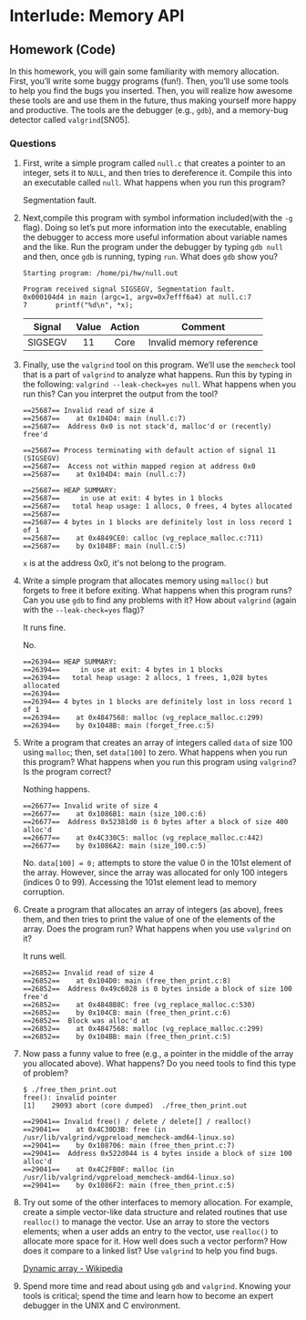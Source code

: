 # Interlude: Memory API

## Homework (Code)

In this homework, you will gain some familiarity with memory allocation. First, you’ll write some buggy programs (fun!). Then, you’ll use some tools to help you find the bugs you inserted. Then, you will realize how awesome these tools are and use them in the future, thus making yourself more happy and productive. The tools are the debugger (e.g., `gdb`), and a memory-bug detector called `valgrind`[SN05].

### Questions

1. First, write a simple program called `null.c` that creates a pointer to an integer, sets it to `NULL`, and then tries to dereference it. Compile this into an executable called `null`. What happens when you run this program?

    Segmentation fault.

2. Next,compile this program with symbol information included(with the `-g` flag). Doing so let’s put more information into the executable, enabling the debugger to access more useful information about variable names and the like. Run the program under the debugger by typing `gdb null` and then, once `gdb` is running, typing `run`. What does `gdb` show you?

    ```
    Starting program: /home/pi/hw/null.out 

    Program received signal SIGSEGV, Segmentation fault.
    0x000104d4 in main (argc=1, argv=0x7efff6a4) at null.c:7
    7	    printf("%d\n", *x);
    ```

    |Signal | Value | Action |Comment                 |
    | ----- |:-----:|:------:|:----------------------:|
    |SIGSEGV| 11    | Core   |Invalid memory reference|

3. Finally, use the `valgrind` tool on this program. We’ll use the `memcheck` tool that is a part of `valgrind` to analyze what happens. Run this by typing in the following: `valgrind --leak-check=yes null`. What happens when you run this? Can you interpret the output from the tool?

    ```
    ==25687== Invalid read of size 4
    ==25687==    at 0x104D4: main (null.c:7)
    ==25687==  Address 0x0 is not stack'd, malloc'd or (recently) free'd

    ==25687== Process terminating with default action of signal 11 (SIGSEGV)
    ==25687==  Access not within mapped region at address 0x0
    ==25687==    at 0x104D4: main (null.c:7)

    ==25687== HEAP SUMMARY:
    ==25687==     in use at exit: 4 bytes in 1 blocks
    ==25687==   total heap usage: 1 allocs, 0 frees, 4 bytes allocated
    ==25687== 
    ==25687== 4 bytes in 1 blocks are definitely lost in loss record 1 of 1
    ==25687==    at 0x4849CE0: calloc (vg_replace_malloc.c:711)
    ==25687==    by 0x104BF: main (null.c:5)
    ```

    `x` is at the address 0x0, it's not belong to the program.

4. Write a simple program that allocates memory using `malloc()` but forgets to free it before exiting. What happens when this program runs? Can you use `gdb` to find any problems with it? How about `valgrind` (again with the `--leak-check=yes` flag)?

    It runs fine.

    No.

    ```
    ==26394== HEAP SUMMARY:
    ==26394==     in use at exit: 4 bytes in 1 blocks
    ==26394==   total heap usage: 2 allocs, 1 frees, 1,028 bytes allocated
    ==26394== 
    ==26394== 4 bytes in 1 blocks are definitely lost in loss record 1 of 1
    ==26394==    at 0x4847568: malloc (vg_replace_malloc.c:299)
    ==26394==    by 0x1048B: main (forget_free.c:5)
    ```

5. Write a program that creates an array of integers called `data` of size 100 using `malloc`; then, set `data[100]` to zero. What happens when you run this program? What happens when you run this program using `valgrind`? Is the program correct?

    Nothing happens.

    ```
    ==26677== Invalid write of size 4
    ==26677==    at 0x1086B1: main (size_100.c:6)
    ==26677==  Address 0x52381d0 is 0 bytes after a block of size 400 alloc'd
    ==26677==    at 0x4C330C5: malloc (vg_replace_malloc.c:442)
    ==26677==    by 0x1086A2: main (size_100.c:5)
    ```

    No. `data[100] = 0;` attempts to store the value 0 in the 101st element of the array. However, since the array was allocated for only 100 integers (indices 0 to 99). Accessing the 101st element lead to memory corruption.

6. Create a program that allocates an array of integers (as above), frees them, and then tries to print the value of one of the elements of the array. Does the program run? What happens when you use `valgrind` on it?

    It runs well.

    ```
    ==26852== Invalid read of size 4
    ==26852==    at 0x104D0: main (free_then_print.c:8)
    ==26852==  Address 0x49c6028 is 0 bytes inside a block of size 100 free'd
    ==26852==    at 0x4848B8C: free (vg_replace_malloc.c:530)
    ==26852==    by 0x104CB: main (free_then_print.c:6)
    ==26852==  Block was alloc'd at
    ==26852==    at 0x4847568: malloc (vg_replace_malloc.c:299)
    ==26852==    by 0x104BB: main (free_then_print.c:5)
    ```
7. Now pass a funny value to free (e.g., a pointer in the middle of the array you allocated above). What happens? Do you need tools to find this type of problem?

    ```
    $ ./free_then_print.out
    free(): invalid pointer
    [1]    29093 abort (core dumped)  ./free_then_print.out
    ```

    ```
    ==29041== Invalid free() / delete / delete[] / realloc()
    ==29041==    at 0x4C30D3B: free (in /usr/lib/valgrind/vgpreload_memcheck-amd64-linux.so)
    ==29041==    by 0x108706: main (free_then_print.c:7)
    ==29041==  Address 0x522d044 is 4 bytes inside a block of size 100 alloc'd
    ==29041==    at 0x4C2FB0F: malloc (in /usr/lib/valgrind/vgpreload_memcheck-amd64-linux.so)
    ==29041==    by 0x1086F2: main (free_then_print.c:5)
    ```

8. Try out some of the other interfaces to memory allocation. For example, create a simple vector-like data structure and related routines that use `realloc()` to manage the vector. Use an array to store the vectors elements; when a user adds an entry to the vector, use `realloc()` to allocate more space for it. How well does such a vector perform? How does it compare to a linked list? Use `valgrind` to help you find bugs.

    [Dynamic array - Wikipedia](https://en.wikipedia.org/wiki/Dynamic_array#Performance)

9. Spend more time and read about using `gdb` and `valgrind`. Knowing your tools is critical; spend the time and learn how to become an expert debugger in the UNIX and C environment.

